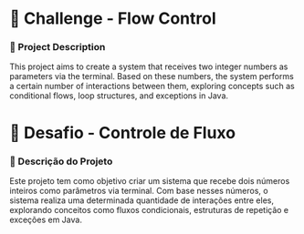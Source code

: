 # 📌 Challenge - Flow Control

### 📖 Project Description
This project aims to create a system that receives two integer numbers as parameters via the terminal. Based on these numbers, the system performs a certain number of interactions between them, exploring concepts such as conditional flows, loop structures, and exceptions in Java.


# 📌 Desafio - Controle de Fluxo

### 📖 Descrição do Projeto
  Este projeto tem como objetivo criar um sistema que recebe dois números inteiros como parâmetros via terminal. Com base nesses números, o sistema realiza uma determinada quantidade de interações entre eles, explorando conceitos como fluxos condicionais, estruturas de repetição e exceções em Java.

